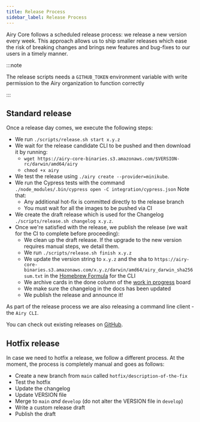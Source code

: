 ```yaml
---
title: Release Process
sidebar_label: Release Process
---
```


Airy Core follows a scheduled release process: we release a new version every
week. This approach allows us to ship smaller releases which ease the risk of
breaking changes and brings new features and bug-fixes to our users in a timely
manner.

:::note

The release scripts needs a `GITHUB_TOKEN` environment variable with write
permission to the Airy organization to function correctly

:::

## Standard release

Once a release day comes, we execute the following steps:

- We run `./scripts/release.sh start x.y.z`
- We wait for the release candidate CLI to be pushed and then download it by running:
  - `wget https://airy-core-binaries.s3.amazonaws.com/$VERSION-rc/darwin/amd64/airy`
  - `chmod +x airy`
- We test the release using `./airy create --provider=minikube`.
- We run the Cypress tests with the command `./node_modules/.bin/cypress open -C integration/cypress.json`
  Note that:
  - Any additional hot-fix is committed directly to the release branch
  - You must wait for all the images to be pushed via CI
- We create the draft release which is used for the Changelog `./scripts/release.sh changelog x.y.z`.
- Once we're satisfied with the release, we publish the release (we wait for the CI to complete before proceeding):
  - We clean up the draft release. If the upgrade to the new version requires manual steps, we detail them.
  - We run `./scripts/release.sh finish x.y.z`
  - We update the version string to `x.y.z` and the sha to `https://airy-core-binaries.s3.amazonaws.com/x.y.z/darwin/amd64/airy_darwin_sha256sum.txt` in the [Homebrew
    Formula](https://github.com/airyhq/homebrew-airy/blob/main/Formula/cli.rb)
    for the CLI
  - We archive cards in the done column of the [work in progress](https://github.com/airyhq/airy/projects/1) board
  - We make sure the changelog in the docs has been updated
  - We publish the release and announce it!

As part of the release process we are also releasing a command line client - the
`Airy CLI`.

You can check out existing releases on
[GitHub](https://github.com/airyhq/airy/releases).

## Hotfix release

In case we need to hotfix a release, we follow a different process. At the
moment, the process is completely manual and goes as follows:

- Create a new branch from `main` called `hotfix/description-of-the-fix`
- Test the hotfix
- Update the changelog
- Update VERSION file
- Merge to `main` _and_ `develop` (do not alter the VERSION file in `develop`)
- Write a custom release draft
- Publish the draft
